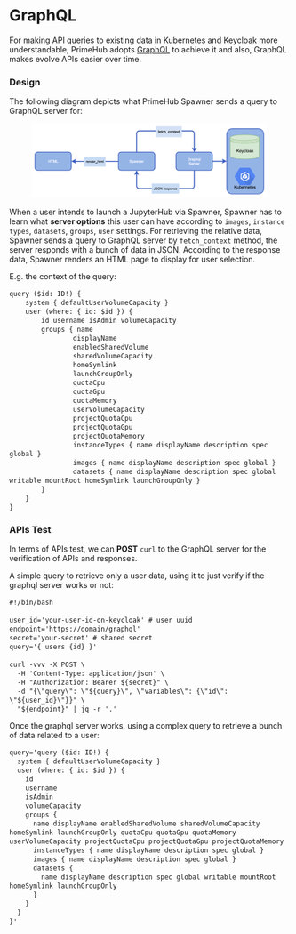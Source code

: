 # GraphQL

For making API queries to existing data in Kubernetes and Keycloak more understandable, PrimeHub adopts [GraphQL](https://graphql.org) to achieve it and also, GraphQL makes evolve APIs easier over time.

### Design

The following diagram depicts what PrimeHub Spawner sends a query to GraphQL server for:&#x20;

<figure><img src="../../.gitbook/assets/graphql.png" alt=""><figcaption></figcaption></figure>

When a user intends to launch a JupyterHub via Spawner, Spawner has to learn what **server options** this user can have according to `images`, `instance types`, `datasets`, `groups`, `user` settings. For retrieving the relative data, Spawner sends a query to GraphQL server by `fetch_context` method, the server responds with a bunch of data in JSON. According to the response data, Spawner renders an HTML page to display for user selection.

E.g. the context of the query:

```
query ($id: ID!) {
    system { defaultUserVolumeCapacity }
    user (where: { id: $id }) {
        id username isAdmin volumeCapacity
        groups { name
                displayName
                enabledSharedVolume
                sharedVolumeCapacity
                homeSymlink
                launchGroupOnly
                quotaCpu
                quotaGpu
                quotaMemory
                userVolumeCapacity
                projectQuotaCpu
                projectQuotaGpu
                projectQuotaMemory
                instanceTypes { name displayName description spec global }
                images { name displayName description spec global }
                datasets { name displayName description spec global writable mountRoot homeSymlink launchGroupOnly }
        }
    }
}
```

### APIs Test

In terms of APIs test, we can **POST** `curl` to the GraphQL server for the verification of APIs and responses.

A simple query to retrieve only a user data, using it to just verify if the graphql server works or not:

```
#!/bin/bash

user_id='your-user-id-on-keycloak' # user uuid
endpoint='https://domain/graphql'
secret='your-secret' # shared secret
query='{ users {id} }'

curl -vvv -X POST \
  -H 'Content-Type: application/json' \
  -H "Authorization: Bearer ${secret}" \
  -d "{\"query\": \"${query}\", \"variables\": {\"id\": \"${user_id}\"}}" \
  "${endpoint}" | jq -r '.'
```

Once the graphql server works, using a complex query to retrieve a bunch of data related to a user:

```
query='query ($id: ID!) { 
  system { defaultUserVolumeCapacity } 
  user (where: { id: $id }) { 
    id 
    username 
    isAdmin 
    volumeCapacity 
    groups { 
      name displayName enabledSharedVolume sharedVolumeCapacity homeSymlink launchGroupOnly quotaCpu quotaGpu quotaMemory userVolumeCapacity projectQuotaCpu projectQuotaGpu projectQuotaMemory 
      instanceTypes { name displayName description spec global } 
      images { name displayName description spec global } 
      datasets {
        name displayName description spec global writable mountRoot homeSymlink launchGroupOnly
      }
    }
  }
}'
```

###

